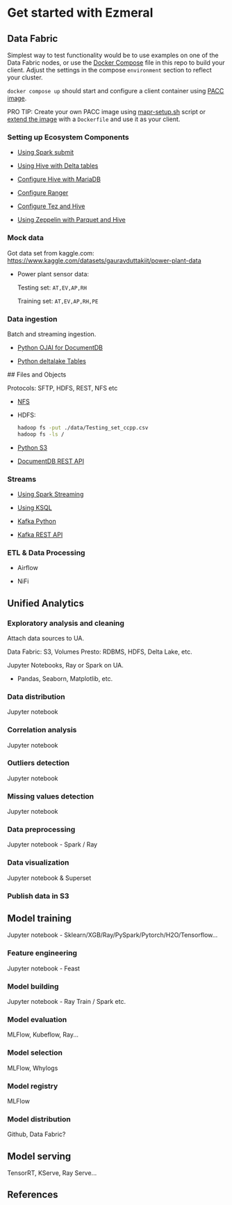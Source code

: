 # Get started with Ezmeral


## Data Fabric

Simplest way to test functionality would be to use examples on one of the Data Fabric nodes, or use the [Docker Compose](./docker-compose.yml) file in this repo to build your client. Adjust the settings in the compose `environment` section to reflect your cluster.

`docker compose up` should start and configure a client container using [PACC image](https://hub.docker.com/r/maprtech/pacc).

PRO TIP: Create your own PACC image using [mapr-setup.sh](https://docs.ezmeral.hpe.com/datafabric-customer-managed/78/AdvancedInstallation/CreatingPACCImage.html) script or [extend the image](https://docs.ezmeral.hpe.com/datafabric-customer-managed/78/AdvancedInstallation/CustomizingaMapRPACC.html) with a `Dockerfile` and use it as your client.

### Setting up Ecosystem Components

- [Using Spark submit](./docs/Spark.md)

- [Using Hive with Delta tables](./docs/HiveForDelta.md)

- [Configure Hive with MariaDB](./docs/MariaDB_withHive.md)

- [Configure Ranger](./docs/Ranger.md)

- [Configure Tez and Hive](./docs/TEZ_UI.md)

- [Using Zeppelin with Parquet and Hive](./docs/Zeppelin.md)


### Mock data

Got data set from kaggle.com: https://www.kaggle.com/datasets/gauravduttakiit/power-plant-data

- Power plant sensor data:

    Testing set:
    `AT,EV,AP,RH`

    Training set:
    `AT,EV,AP,RH,PE`


### Data ingestion

Batch and streaming ingestion.

- [Python OJAI for DocumentDB](./tables.py)

- [Python deltalake Tables](./delta.py)


## Files and Objects


Protocols: SFTP, HDFS, REST, NFS etc

- [NFS](./docs/NFSMount.md)

- HDFS:

    ```bash
    hadoop fs -put ./data/Testing_set_ccpp.csv
    hadoop fs -ls /
    ```

- [Python S3](./s3.py)

- [DocumentDB REST API](https://docs.ezmeral.hpe.com/datafabric-customer-managed/78/MapR-DB/JSON_DB/GettingStartedMapRDBJSONRESTAPI.html)


### Streams

- [Using Spark Streaming](./docs/SparkStreamingDF.md)

- [Using KSQL](./docs/KSQL-demo.md)

- [Kafka Python](./streams.py)

- [Kafka REST API](https://docs.ezmeral.hpe.com/datafabric-customer-managed/78/Kafka/REST-post-topic-partition-message.html)


### ETL & Data Processing

- Airflow

- NiFi


## Unified Analytics

### Exploratory analysis and cleaning

Attach data sources to UA.

Data Fabric: S3, Volumes
Presto: RDBMS, HDFS, Delta Lake, etc.

Jupyter Notebooks, Ray or Spark on UA.

- Pandas, Seaborn, Matplotlib, etc.

### Data distribution

Jupyter notebook

### Correlation analysis

Jupyter notebook

### Outliers detection

Jupyter notebook

### Missing values detection

Jupyter notebook

### Data preprocessing

Jupyter notebook - Spark / Ray

### Data visualization

Jupyter notebook & Superset

### Publish data in S3


## Model training

Jupyter notebook - Sklearn/XGB/Ray/PySpark/Pytorch/H2O/Tensorflow...

### Feature engineering

Jupyter notebook - Feast

### Model building

Jupyter notebook - Ray Train / Spark etc.

### Model evaluation

MLFlow, Kubeflow, Ray...

### Model selection

MLFlow, Whylogs

### Model registry

MLFlow

### Model distribution

Github, Data Fabric?

## Model serving

TensorRT, KServe, Ray Serve...


## References
